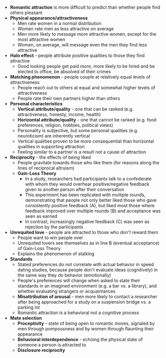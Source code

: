 * **Romantic attraction** is more difficult to predict than whether people find others pleasant
* **Physical appearance/attractiveness**
	* Men rate women in a normal distribution
	* Women rate men as less attractive on average
	* Men more likely to message more attractive women, except for the most attractive women
	* Women, on average, will message even the men they find less attractive
* **Halo effect** - people attribute positive qualities to those they find attractive
	* Good looking people get paid more, more likely to be hired and be elected to office, be absolved of their crimes
* **Matching phenomenon** - people couple at relatively equal levels of attractiveness
	* People reach out to others at equal and somewhat higher levels of attractiveness
	* People rate their own partners higher than others
* **Personal characteristics**
	* **Vertical attribute/quality** - one that can be ranked (e.g. attractiveness, honesty, income, health)
	* **Horizontal attribute/quality** - one that cannot be ranked (e.g. food preferences, religion, hobbies, political views)
	* Personality is subjective, but some personal qualities (e.g. neuroticism) are inherently vertical
	* Vertical qualities proven to be more consequential than horizontal qualities in supporting attraction
	* Feeling similar to a partner is a result not a cause of attraction
* **Reciprocity** - the effects of being liked
	* People gravitate towards those who like them (for reasons along the lines of reciprocal altruism)
	* **Gain-Loss Theory**
		* In a study, researchers had participants talk to a confederate with whom they would overhear positive/negative feedback given to another person after their conversation
		* This experiment has been replicated with multiple rounds, demonstrating that people not only better liked those who gave consistently positive feedback (A), but liked most those where feedback improved over multiple rounds (B) and acceptance was seen as earned
		* In contrast, increasingly negative feedback (C) was seen as rejection by the participants
* **Unrequited love** - people are attracted to those who don't reward them
	* People want to win people over
	* Unrequited lovers see themselves as in line B (eventual acceptance) of Gain-Loss Theory
	* Explains the phenomenon of stalking
* **Standards**
	* Stated preferences do not correlate with actual behavior in speed dating studies, because people don't evaluate ideas (cognitively) in the same way they do behavior (emotionally)
	* People's preferences will change when asked to state their standards in an imagined environment (e.g. a bar vs. a library), and whether evaluating strangers or acquaintances
	* **Misattribution of arousal** - men more likely to contact a researcher after being approached for a study on a suspension bridge vs. a parking lot
	* Romantic attraction is a behavioral not a cognitive process
* **Mate selection**
	* **Proceptivity** - state of being open to romantic moves, signaled by men through pompousness and by women through flaunting their appearance
	* **Behavioral interdependence** - echoing the physical state of someone a person is attracted to
	* **Disclosure reciprocity**